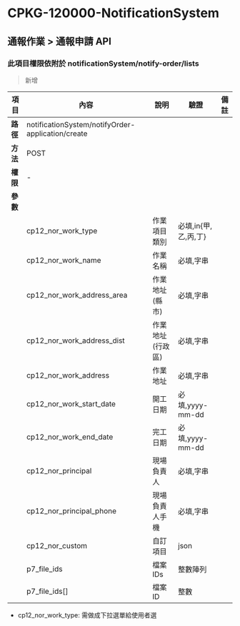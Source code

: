 # CPKG-120000-NotificationSystem

## 通報作業 > 通報申請 API

### 此項目權限依附於 notificationSystem/notify-order/lists

> 新增

| 項目                      | 內容                       | 說明                |驗證                      |   備註         |
|---------------------------|----------------------------|----------------------|-----------------|----------------|
| <b>路徑</b>               | notificationSystem/notifyOrder-application/create    |                        |                |                  |
| <b>方法</b>               | POST                        |                    |                    |                 |
| <b>權限</b>               | -                       |                     |                   |                 |
| <b>參數</b>               |                            |                       |                 |                 |
|                           | cp12_nor_work_type     | 作業項目類別   | 必填,in{甲,乙,丙,丁}          |                 |
|                           | cp12_nor_work_name   | 作業名稱            | 必填,字串         |                |
|                           | cp12_nor_work_address_area   | 作業地址(縣市)            | 必填,字串         |                 |
|                           | cp12_nor_work_address_dist      | 作業地址(行政區)            | 必填,字串         |                |
|                           | cp12_nor_work_address      | 作業地址            | 必填,字串         |                |
|                           | cp12_nor_work_start_date      | 開工日期            | 必填,yyyy-mm-dd         |                |
|                           | cp12_nor_work_end_date      | 完工日期            | 必填,yyyy-mm-dd         |                |
|                           | cp12_nor_principal      | 現場負責人            | 必填,字串         |                |
|                           | cp12_nor_principal_phone      | 現場負責人手機            | 必填,字串         |                |
|                           | cp12_nor_custom      | 自訂項目            | json         |                |
|                           | p7_file_ids      | 檔案IDs            | 整數陣列         |                |
|                           | p7_file_ids[]      | 檔案ID            | 整數         |                |

- cp12_nor_work_type: 需做成下拉選單給使用者選
